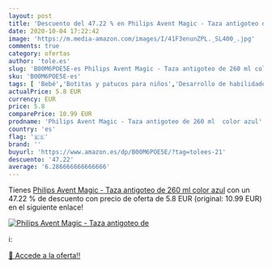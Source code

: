 ```yaml
---
layout: post
title: 'Descuento del 47.22 % en Philips Avent Magic - Taza antigoteo de '
date: 2020-10-04 17:22:42
image: 'https://m.media-amazon.com/images/I/41F3enunZPL._SL400_.jpg'
comments: true
category: ofertas
author: 'tole.es'
slug: 'B00M6POE5E-es Philips Avent Magic - Taza antigoteo de 260 ml color azul'
sku: 'B00M6POE5E-es'
tags: [ 'Bebé','Botitas y patucos para niños','Desarrollo de habilidades motoras','Juguetes','Juguetes para Bebés y primera infancia','Juguetes para apilar y encajar','Juguetes y juegos','Lactancia y alimentación','Recipientes para comida','Zapatos','Zapatos para bebés','Zapatos para niños','Zapatos y complementos','avent', ]
actualPrice: 5.8 EUR
currency: EUR
price: 5.8
comparePrice: 10.99 EUR
prodname: 'Philips Avent Magic - Taza antigoteo de 260 ml  color azul'
country: 'es'
flag: '🇪🇸'
brand: ''
buyurl: 'https://www.amazon.es/dp/B00M6POE5E/?tag=tolees-21'
descuento: '47.22'
average: '6.286666666666666'
---
```


Tienes [Philips Avent Magic - Taza antigoteo de 260 ml  color azul](https://www.amazon.es/dp/B00M6POE5E/?tag=tolees-21) con un 47.22 % de descuento con precio de oferta de 5.8 EUR (original: 10.99 EUR) en el siguiente enlace!

[![Philips Avent Magic - Taza antigoteo de ](https://m.media-amazon.com/images/I/41F3enunZPL._SL400_.jpg)](https://www.amazon.es/dp/B00M6POE5E/?tag=tolees-21)

ℹ️:


[🛒 Accede a la oferta!!](https://www.amazon.es/dp/B00M6POE5E/?tag=tolees-21)
